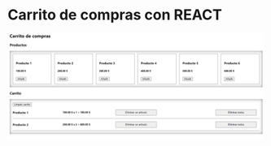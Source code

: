 # Carrito de compras con REACT
![](https://github.com/NDisponible/react-despliegues/blob/main/carritoCompras.png)
